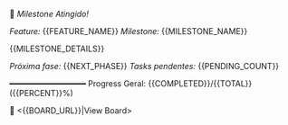 🎉 *Milestone Atingido!*

*Feature:* {{FEATURE_NAME}}
*Milestone:* {{MILESTONE_NAME}}

{{MILESTONE_DETAILS}}

*Próxima fase:* {{NEXT_PHASE}}
*Tasks pendentes:* {{PENDING_COUNT}}

━━━━━━━━━━━━━━━━
Progress Geral: {{COMPLETED}}/{{TOTAL}} ({{PERCENT}}%)

🔗 <{{BOARD_URL}}|View Board>



